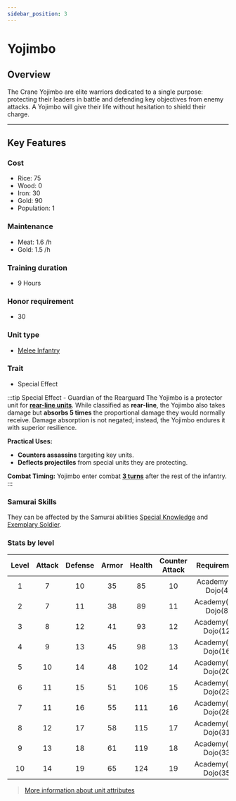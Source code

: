 ```yaml
---
sidebar_position: 3
---
```

# Yojimbo

## Overview

The Crane Yojimbo are elite warriors dedicated to a single purpose: protecting their leaders in battle and defending key objectives from enemy attacks. A Yojimbo will give their life without hesitation to shield their charge.

---

## Key Features

### Cost
- Rice: 75
- Wood: 0
- Iron: 30
- Gold: 90
- Population: 1

### Maintenance
- Meat: 1.6 /h
- Gold: 1.5 /h

### Training duration
- 9 Hours

### Honor requirement
- 30

### Unit type
- [Melee Infantry](../../index.md#melee-infantry)

### Trait
- Special Effect

:::tip Special Effect - Guardian of the Rearguard
The Yojimbo is a protector unit for [**rear-line units**](../../index.md#rear-units).
While classified as **rear-line**, the Yojimbo also takes damage but **absorbs 5 times** the proportional damage they would normally receive.
Damage absorption is not negated; instead, the Yojimbo endures it with superior resilience.

**Practical Uses:**
- **Counters assassins** targeting key units.
- **Deflects projectiles** from special units they are protecting.

**Combat Timing:** Yojimbo enter combat **[3 turns](../../../combat.md#combat-turns)** after the rest of the infantry.
:::

### Samurai Skills
They can be affected by the Samurai abilities [Special Knowledge](../../../samurais/knowledge-skills.md) and [Exemplary Soldier](../../../samurais/charisma-skills.md).

### Stats by level

| Level | Attack | Defense | Armor | Health | Counter Attack |      Requirement      |
| :---: | :----: | :-----: | :---: | :----: | :------------: | :-------------------: |
|   1   |   7    |   10    |  35   |   85   |       10       |  Academy(6), Dojo(4)  |
|   2   |   7    |   11    |  38   |   89   |       11       | Academy(10), Dojo(8)  |
|   3   |   8    |   12    |  41   |   93   |       12       | Academy(13), Dojo(12) |
|   4   |   9    |   13    |  45   |   98   |       13       | Academy(16), Dojo(16) |
|   5   |   10   |   14    |  48   |  102   |       14       | Academy(19), Dojo(20) |
|   6   |   11   |   15    |  51   |  106   |       15       | Academy(22), Dojo(23) |
|   7   |   11   |   16    |  55   |  111   |       16       | Academy(24), Dojo(28) |
|   8   |   12   |   17    |  58   |  115   |       17       | Academy(26), Dojo(31) |
|   9   |   13   |   18    |  61   |  119   |       18       | Academy(28), Dojo(33) |
|  10   |   14   |   19    |  65   |  124   |       19       | Academy(30), Dojo(35) |


> [More information about unit attributes](../../index.md#attributes)